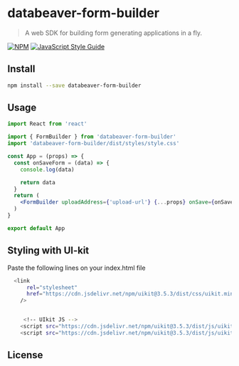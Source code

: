 # databeaver-form-builder

> A web SDK for building form generating applications in a fly.

[![NPM](https://img.shields.io/npm/v/databeaver-form-builder.svg)](https://www.npmjs.com/package/databeaver-form-builder) [![JavaScript Style Guide](https://img.shields.io/badge/code_style-standard-brightgreen.svg)](https://standardjs.com)

## Install

```bash
npm install --save databeaver-form-builder
```

## Usage

```jsx
import React from 'react'

import { FormBuilder } from 'databeaver-form-builder'
import 'databeaver-form-builder/dist/styles/style.css'

const App = (props) => {
  const onSaveForm = (data) => {
    console.log(data)

    return data
  }
  return (
    <FormBuilder uploadAddress={'upload-url'} {...props} onSave={onSaveForm} />
  )
}

export default App
```

## Styling with UI-kit

Paste the following lines on your index.html file

```bash
  <link
      rel="stylesheet"
      href="https://cdn.jsdelivr.net/npm/uikit@3.5.3/dist/css/uikit.min.css"
    />


     <!-- UIkit JS -->
    <script src="https://cdn.jsdelivr.net/npm/uikit@3.5.3/dist/js/uikit.min.js"></script>
    <script src="https://cdn.jsdelivr.net/npm/uikit@3.5.3/dist/js/uikit-icons.min.js"></script>
```

## License

<!-- MIT © [w3bh4ck](https://github.com/w3bh4ck) -->
